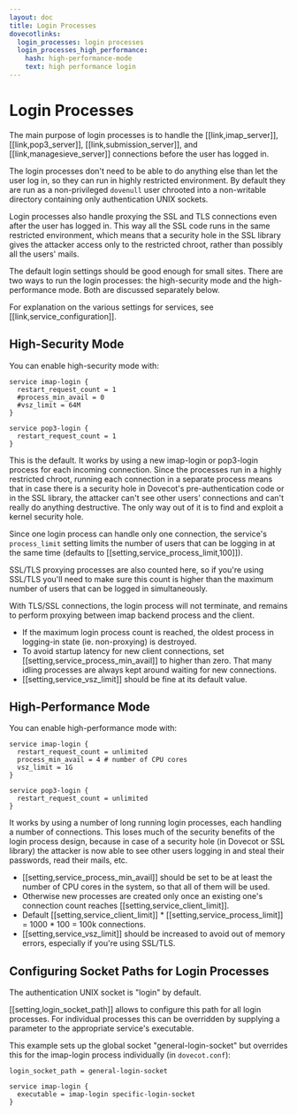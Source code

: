 ```yaml
---
layout: doc
title: Login Processes
dovecotlinks:
  login_processes: login processes
  login_processes_high_performance:
    hash: high-performance-mode
    text: high performance login
---
```


# Login Processes

The main purpose of login processes is to handle the [[link,imap_server]],
[[link,pop3_server]], [[link,submission_server]], and
[[link,managesieve_server]] connections before the user
has logged in.

The login processes don't need to be able to do anything else
than let the user log in, so they can run in highly restricted environment. By
default they are run as a non-privileged `dovenull` user chrooted into a
non-writable directory containing only authentication UNIX sockets.

Login processes also handle proxying the SSL and TLS connections even after the
user has logged in. This way all the SSL code runs in the same restricted
environment, which means that a security hole in the SSL library gives the
attacker access only to the restricted chroot, rather than possibly all the
users' mails.

The default login settings should be good enough for small sites. There are two
ways to run the login processes: the high-security mode and the
high-performance mode. Both are discussed separately below.

For explanation on the various settings for services, see
[[link,service_configuration]].

## High-Security Mode

You can enable high-security mode with:

```[dovecot.conf]
service imap-login {
  restart_request_count = 1
  #process_min_avail = 0
  #vsz_limit = 64M
}

service pop3-login {
  restart_request_count = 1
}
```

This is the default. It works by using a new imap-login or pop3-login process
for each incoming connection. Since the processes run in a highly restricted
chroot, running each connection in a separate process means that in case there
is a security hole in Dovecot's pre-authentication code or in the SSL library,
the attacker can't see other users' connections and can't really do anything
destructive. The only way out of it is to find and exploit a kernel security
hole.

Since one login process can handle only one connection, the service's
`process_limit` setting limits the number of users that can be logging in at
the same time (defaults to [[setting,service_process_limit,100]]).

SSL/TLS proxying processes are also counted here, so if you're using
SSL/TLS you'll need to make sure this count is higher than the maximum
number of users that can be logged in simultaneously.

With TLS/SSL connections, the login process will not terminate, and remains
to perform proxying between imap backend process and the client.

* If the maximum login process count is reached, the oldest process in
  logging-in state (ie. non-proxying) is destroyed.
* To avoid startup latency for new client connections, set
  [[setting,service_process_min_avail]] to higher than zero. That many idling
  processes are always kept around waiting for new connections.
* [[setting,service_vsz_limit]] should be fine at its default value.

## High-Performance Mode

You can enable high-performance mode with:

```[dovecot.conf]
service imap-login {
  restart_request_count = unlimited
  process_min_avail = 4 # number of CPU cores
  vsz_limit = 1G
}

service pop3-login {
  restart_request_count = unlimited
}
```

It works by using a number of long running login processes, each handling a
number of connections. This loses much of the security benefits of the login
process design, because in case of a security hole (in Dovecot or SSL library)
the attacker is now able to see other users logging in and steal their
passwords, read their mails, etc.

* [[setting,service_process_min_avail]] should be set to be at least the number
  of CPU cores in the system, so that all of them will be used.
* Otherwise new processes are created only once an existing one's connection
  count reaches [[setting,service_client_limit]].
* Default [[setting,service_client_limit]] * [[setting,service_process_limit]] =
  1000 * 100 = 100k connections.
* [[setting,service_vsz_limit]] should be increased to avoid out of memory
  errors, especially if you're using SSL/TLS.

## Configuring Socket Paths for Login Processes

The authentication UNIX socket is "login" by default.

[[setting,login_socket_path]] allows to configure this path for all login
processes. For individual processes this can be overridden by supplying
a parameter to the appropriate service's executable.

This example sets up the global socket "general-login-socket" but
overrides this for the imap-login process individually (in `dovecot.conf`):

```[dovecot.conf]
login_socket_path = general-login-socket

service imap-login {
  executable = imap-login specific-login-socket
}
```
